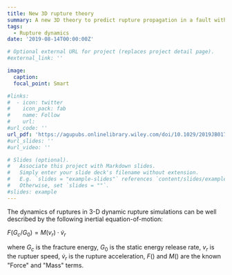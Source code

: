 ```yaml
---
title: New 3D rupture theory
summary: A new 3D theory to predict rupture propagation in a fault with finite width.
tags:
  - Rupture dynamics
date: '2019-08-14T00:00:00Z'

# Optional external URL for project (replaces project detail page).
#external_link: ''

image:
  caption:
  focal_point: Smart

#links:
#  - icon: twitter
#    icon_pack: fab
#    name: Follow
#    url: 
#url_code: ''
url_pdf: 'https://agupubs.onlinelibrary.wiley.com/doi/10.1029/2019JB017684'
#url_slides: ''
#url_video: ''

# Slides (optional).
#   Associate this project with Markdown slides.
#   Simply enter your slide deck's filename without extension.
#   E.g. `slides = "example-slides"` references `content/slides/example-slides.md`.
#   Otherwise, set `slides = ""`.
#slides: example
---
```


The dynamics of ruptures in 3-D dynamic rupture simulations can be well described by the following inertial equation-of-motion:

$F(G_c/G_0) = M(v_r) \cdot \dot{v}_r$

where $G_c$ is the fracture energy, $G_0$ is the static energy release rate, $v_r$ is the ruptuer speed, $\dot{v}_r$ is the rupture acceleration, $F()$ and $M()$ are the known "Force" and "Mass" terms. 
